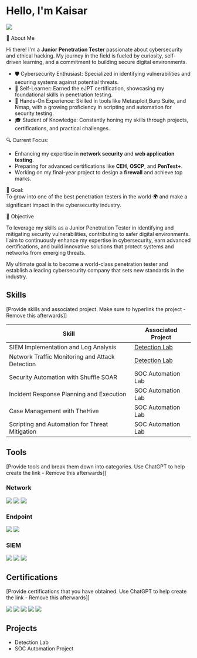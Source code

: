 # Hello, I'm Kaisar
<a href="https://linkedin.com"><img src="https://img.shields.io/badge/-LinkedIn-0072b1?&style=for-the-badge&logo=linkedin&logoColor=white" /></a>


👋 About Me  

Hi there! I'm a **Junior Penetration Tester** passionate about cybersecurity and ethical hacking. My journey in the field is fueled by curiosity, self-driven learning, and a commitment to building secure digital environments.  

- 🛡️ Cybersecurity Enthusiast: Specialized in identifying vulnerabilities and securing systems against potential threats.  
- 🧠 Self-Learner: Earned the eJPT certification, showcasing my foundational skills in penetration testing.  
- 🔧 Hands-On Experience: Skilled in tools like Metasploit,Burp Suite, and Nmap, with a growing proficiency in scripting and automation for security testing.  
- 🎓 Student of Knowledge: Constantly honing my skills through projects, certifications, and practical challenges.  

🔍 Current Focus:  
- Enhancing my expertise in **network security** and **web application testing**.  
- Preparing for advanced certifications like **CEH**, **OSCP**, and **PenTest+**.  
- Working on my final-year project to design a **firewall** and achieve top marks.  

🌟 Goal:  
To grow into one of the best penetration testers in the world 🌍 and make a significant impact in the cybersecurity industry.  

🎯 Objective

To leverage my skills as a Junior Penetration Tester in identifying and mitigating security vulnerabilities, contributing to safer digital environments. I aim to continuously enhance my expertise in cybersecurity, earn advanced certifications, and build innovative solutions that protect systems and networks from emerging threats.

My ultimate goal is to become a world-class penetration tester and establish a leading cybersecurity company that sets new standards in the industry.

## Skills
[Provide skills and associated project. Make sure to hyperlink the project - Remove this afterwards]]

| Skill                                         | Associated Project         |
|-----------------------------------------------|----------------------------|
| SIEM Implementation and Log Analysis          | <a href="https://google.com">Detection Lab</a>|
| Network Traffic Monitoring and Attack Detection | <a href="https://google.com">Detection Lab</a>|
| Security Automation with Shuffle SOAR         | SOC Automation Lab|
| Incident Response Planning and Execution      | SOC Automation Lab|
| Case Management with TheHive                  | SOC Automation Lab|
| Scripting and Automation for Threat Mitigation | SOC Automation Lab|

## Tools
[Provide tools and break them down into categories. Use ChatGPT to help create the link - Remove this afterwards]]

### Network
<div>
    <img src="https://img.shields.io/badge/-Wireshark-1679A7?&style=for-the-badge&logo=Wireshark&logoColor=white" />
    <img src="https://img.shields.io/badge/-Suricata-EF3B2D?&style=for-the-badge&logo=Suricata&logoColor=white" />
    <img src="https://img.shields.io/badge/-Zeek-777BB4?&style=for-the-badge&logo=Zeek&logoColor=white" />
</div>

### Endpoint
<div>
    <img src="https://img.shields.io/badge/-Microsoft_Defender_for_Endpoint-00A4EF?&style=for-the-badge&logo=Microsoft&logoColor=white" />
    <img src="https://img.shields.io/badge/-Velociraptor-4B275F?&style=for-the-badge&logo=Velociraptor&logoColor=white" />
</div>

### SIEM
<div>
    <img src="https://img.shields.io/badge/-Microsoft_Sentinel-0078D4?&style=for-the-badge&logo=Microsoft&logoColor=white" />
    <img src="https://img.shields.io/badge/-Splunk-000000?&style=for-the-badge&logo=Splunk&logoColor=white" />
    <img src="https://img.shields.io/badge/-Elastic-005571?&style=for-the-badge&logo=Elastic&logoColor=white" />
</div>

## Certifications
[Provide certifications that you have obtained. Use ChatGPT to help create the link - Remove this afterwards]]
<div>
<img src="https://img.shields.io/badge/-Security%2B-FF0000?&style=for-the-badge&logo=CompTIA&logoColor=white" />
<img src="https://img.shields.io/badge/-Network%2B-007ACC?&style=for-the-badge&logo=CompTIA&logoColor=white" />
<img src="https://img.shields.io/badge/-A%2B-4D4D4D?&style=for-the-badge&logo=CompTIA&logoColor=white" />
<img src="https://img.shields.io/badge/-CDSA-006400?&style=for-the-badge&logoColor=white" />
<img src="https://img.shields.io/badge/-CCD-000080?&style=for-the-badge&logoColor=white" />
</div>

## Projects
- Detection Lab
- SOC Automation Project
